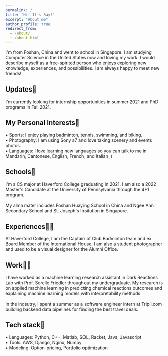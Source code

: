 ```yaml
---
permalink: /
title: "Hi! It's Ray!"
excerpt: "About me"
author_profile: true
redirect_from: 
  - /about/
  - /about.html
---
```


  I'm from Foshan, China and went to school in Singapore. I am studying Computer Science in the United States now and loving my work. I would describe myself as a free-spirited person who enjoys exploring new knowledge, experiences, and possibilities. I am always happy to meet new friends! 

Updates👀
------
  I'm currently looking for internship opportunities in summer 2021 and PhD programs in Fall 2021.
  
My Personal Interests🥳
------
  • Sports: I enjoy playing badminton, tennis, swimming, and biking.<br/>
  • Photography: I am using Sony a7 and love taking scenery and events photos.<br/>
  • Languages: I love learning new languages so you can talk to me in Mandarin, Cantonese, English, French, and Italian ;)<br/>
  
Schools🏫 
------
  I'm a CS major at Haverford College graduating in 2021. I am also a 2022 Master's Candidate at the University of Pennsylvania through the 4+1 program.
  <br/><br/>
  My alma mater includes Foshan Huaying School in China and Ngee Ann Secondary School and St. Joseph's Insitution in Singapore. 

Experiences🙋🏻 
------
  At Haverford College, I am the Captain of Club Badminton team and ex Board Member of the International House. I am also a student photographer and used to be a visual designer for the Alumni Office.

Work👨‍💻
------
  I have worked as a machine learning research assistant in Dark Reactions Lab with Prof. Sorelle Friedler throughout my undergraduate. My research is on applied machine learning in predicting chemical reactions outcomes and explaining machine learning models with interpretability methods. 
  <br/><br/>
  In the indsutry, I spent a summer as a software engineer intern at Tripli.com building backend data pipelines for finding the best travel deals.
  
Tech stack🤖
------
  • Languages: Python, C++, Matlab, SQL, Racket, Java, Javascript<br/>
  • Tools: AWS, Django, Nginx, Numpy <br/>
  • Modeling: Option-pricing, Portfolio optimization <br/>
